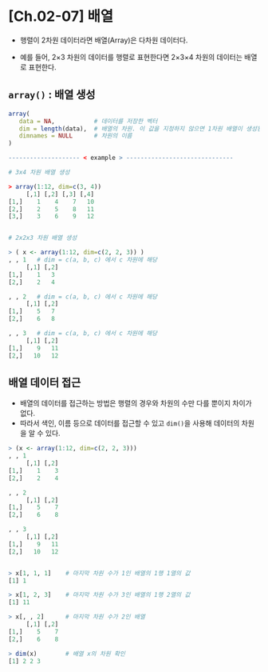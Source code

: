 # [Ch.02-07] 배열

- 행렬이 2차원 데이터라면 배열(Array)은 다차원 데이터다.

- 예를 들어, 2×3 차원의 데이터를 행렬로 표현한다면 2×3×4 차원의 데이터는 배열로 표현한다.



## `array()` : 배열 생성

```R
array(
   data = NA,           # 데이터를 저장한 벡터
   dim = length(data),  # 배열의 차원. 이 값을 지정하지 않으면 1차원 배열이 생성된다.
   dimnames = NULL      # 차원의 이름
)

-------------------- < example > ------------------------------

# 3x4 차원 배열 생성

> array(1:12, dim=c(3, 4))
     [,1] [,2] [,3] [,4]
[1,]    1    4    7   10
[2,]    2    5    8   11
[3,]    3    6    9   12


# 2x2x3 차원 배열 생성

> ( x <- array(1:12, dim=c(2, 2, 3)) )
, , 1	# dim = c(a, b, c) 에서 c 차원에 해당
     [,1] [,2]
[1,]    1   3
[2,]    2   4

, , 2	# dim = c(a, b, c) 에서 c 차원에 해당
     [,1] [,2]
[1,]    5   7
[2,]    6   8

, , 3	# dim = c(a, b, c) 에서 c 차원에 해당
     [,1] [,2]
[1,]    9   11
[2,]   10   12
```



## 배열 데이터 접근

- 배열의 데이터를 접근하는 방법은 행렬의 경우와 차원의 수만 다를 뿐이지 차이가 없다.
- 따라서 색인, 이름 등으로 데이터를 접근할 수 있고 `dim()`을 사용해 데이터의 차원을 알 수 있다.

```R
> (x <- array(1:12, dim=c(2, 2, 3)))
, , 1
     [,1] [,2]
[1,]    1    3
[2,]    2    4

, , 2
     [,1] [,2]
[1,]    5    7
[2,]    6    8

, , 3
     [,1] [,2]
[1,]    9   11
[2,]   10   12


> x[1, 1, 1]	# 마지막 차원 수가 1인 배열의 1행 1열의 값
[1] 1

> x[1, 2, 3]	# 마지막 차원 수가 3인 배열의 1행 2열의 값
[1] 11

> x[, , 2]		# 마지막 차원 수가 2인 배열
     [,1] [,2]
[1,]    5    7
[2,]    6    8

> dim(x)		# 배열 x의 차원 확인
[1] 2 2 3
```

